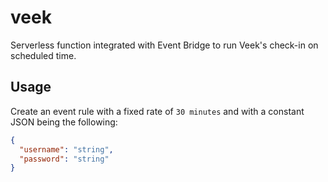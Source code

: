# veek

Serverless function integrated with Event Bridge to run Veek's check-in on scheduled time.

## Usage

Create an event rule with a fixed rate of `30 minutes` and with a constant JSON being the following:

```json
{
  "username": "string",
  "password": "string"
}
```
